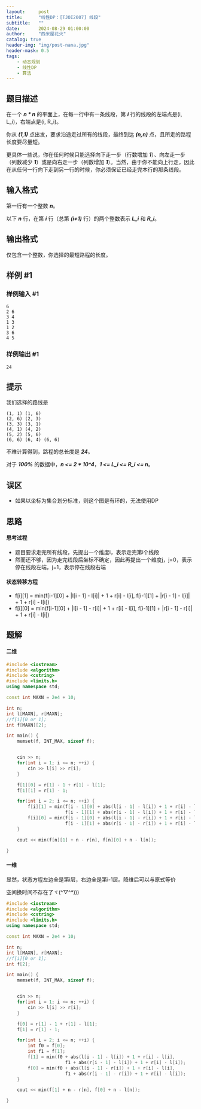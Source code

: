 ```yaml
---
layout:     post
title:      "线性DP：[TJOI2007] 线段"
subtitle:   ""
date:       2024-08-29 01:00:00
author:     "西米屋花火"
catalog: true
header-img: "img/post-nana.jpg"
header-mask: 0.5
tags:
    - 动态规划
    - 线性DP
    - 算法
---
```


## 题目描述

在一个 ***n \* n*** 的平面上，在每一行中有一条线段，第 ***i*** 行的线段的左端点是(i, L\_i)，右端点是(i, R\_i)。

你从 ***(1,1)*** 点出发，要求沿途走过所有的线段，最终到达 ***(n,n)*** 点，且所走的路程长度要尽量短。

更具体一些说，你在任何时候只能选择向下走一步（行数增加 ***1***）、向左走一步（列数减少 ***1***）或是向右走一步（列数增加 ***1***）。当然，由于你不能向上行走，因此在从任何一行向下走到另一行的时候，你必须保证已经走完本行的那条线段。

## 输入格式

第一行有一个整数 ***n***。

以下 ***n*** 行，在第 ***i*** 行（总第 ***(i+1)*** 行）的两个整数表示 ***L\_i*** 和 ***R\_i***。

## 输出格式

仅包含一个整数，你选择的最短路程的长度。

## 样例 #1

### 样例输入 #1

    6
    2 6
    3 4
    1 3
    1 2
    3 6
    4 5

### 样例输出 #1

    24

## 提示

我们选择的路线是

    (1, 1) (1, 6)
    (2, 6) (2, 3)
    (3, 3) (3, 1)
    (4, 1) (4, 2)
    (5, 2) (5, 6)
    (6, 6) (6, 4) (6, 6)

不难计算得到，路程的总长度是 ***24***。

对于 ***100%*** 的数据中，***n <= 2 \* 10^4***，***1 <= L\_i <= R\_i <= n***。

## 误区

*   如果以坐标为集合划分标准，则这个图是有环的，无法使用DP

## 思路

#### 思考过程

*   题目要求走完所有线段，先提出一个维度i，表示走完第i个线段
*   然而还不够，因为走完线段后坐标不确定，因此再提出一个维度j，j=0，表示停在线段左端，j=1，表示停在线段右端

#### 状态转移方程

*   f\[i]\[1] = min(f\[i-1]\[0] + |l\[i - 1] - l\[i]| + 1 + r\[i] - l\[i], f\[i-1]\[1] + |r\[i - 1] - l\[i]| + 1 + r\[i] - l\[i])
*   f\[i]\[0] = min(f\[i-1]\[0] + |l\[i - 1] - r\[i]| + 1 + r\[i] - l\[i], f\[i-1]\[1] + |r\[i - 1] - r\[i]| + 1 + r\[i] - l\[i])

## 题解

#### 二维

```cpp
#include <iostream>
#include <algorithm>
#include <cstring>
#include <limits.h>
using namespace std;

const int MAXN = 2e4 + 10;

int n;
int l[MAXN], r[MAXN];
//f[i][0 or 1];
int f[MAXN][2];

int main() {
    memset(f, INT_MAX, sizeof f);


    cin >> n;
    for(int i = 1; i <= n; ++i) {
        cin >> l[i] >> r[i];
    }

    f[1][0] = r[1] - 1 + r[1] - l[1];
    f[1][1] = r[1] - 1;

    for(int i = 2; i <= n; ++i) {
        f[i][1] = min(f[i - 1][0] + abs(l[i - 1] - l[i]) + 1 + r[i] - l[i],
                      f[i - 1][1] + abs(r[i - 1] - l[i]) + 1 + r[i] - l[i]);
        f[i][0] = min(f[i - 1][0] + abs(l[i - 1] - r[i]) + 1 + r[i] - l[i],
                      f[i - 1][1] + abs(r[i - 1] - r[i]) + 1 + r[i] - l[i]);
    }

    cout << min(f[n][1] + n - r[n], f[n][0] + n - l[n]);

}
```

#### 一维

显然，状态方程左边全是第i层，右边全是第i-1层。降维后可以与原式等价

空间换时间不存在了ヾ(^▽^\*)))

```cpp
#include <iostream>
#include <algorithm>
#include <cstring>
#include <limits.h>
using namespace std;

const int MAXN = 2e4 + 10;

int n;
int l[MAXN], r[MAXN];
//f[i][0 or 1];
int f[2];

int main() {
    memset(f, INT_MAX, sizeof f);


    cin >> n;
    for(int i = 1; i <= n; ++i) {
        cin >> l[i] >> r[i];
    }

    f[0] = r[1] - 1 + r[1] - l[1];
    f[1] = r[1] - 1;

    for(int i = 2; i <= n; ++i) {
        int f0 = f[0];
        int f1 = f[1];
        f[1] = min(f0 + abs(l[i - 1] - l[i]) + 1 + r[i] - l[i],
                      f1 + abs(r[i - 1] - l[i]) + 1 + r[i] - l[i]);
        f[0] = min(f0 + abs(l[i - 1] - r[i]) + 1 + r[i] - l[i],
                      f1 + abs(r[i - 1] - r[i]) + 1 + r[i] - l[i]);
    }

    cout << min(f[1] + n - r[n], f[0] + n - l[n]);

}
```

